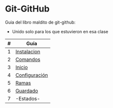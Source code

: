 # Git-GitHub

Guia del libro maldito de git-github:  
- Unido solo para los que estuvieron en esa clase

|  #  | Guía |
| --- | --- |
| 1   | [Instalacion](https://github.com/megagringa/Git-GitHub/tree/main/INSTALACION) |
| 2   | [Comandos](https://github.com/megagringa/Git-GitHub/tree/main/Comandos_Basicos) |
| 3 | [Inicio](https://github.com/megagringa/Git-GitHub/tree/main/Inicio_Repo) |
| 4 | [Configuración](https://github.com/megagringa/Git-GitHub/tree/main/Configuracion_git) |
| 5 | [Ramas](https://github.com/megagringa/Git-GitHub/tree/main/RAMAS) |
| 6 | [Guardado](https://github.com/megagringa/Git-GitHub/tree/main/GUARDADO) |
| 7 | -Estados- |